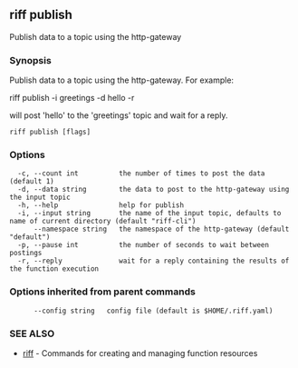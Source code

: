 ## riff publish

Publish data to a topic using the http-gateway

### Synopsis


Publish data to a topic using the http-gateway. For example:

riff publish -i greetings -d hello -r

will post 'hello' to the 'greetings' topic and wait for a reply.


```
riff publish [flags]
```

### Options

```
  -c, --count int          the number of times to post the data (default 1)
  -d, --data string        the data to post to the http-gateway using the input topic
  -h, --help               help for publish
  -i, --input string       the name of the input topic, defaults to name of current directory (default "riff-cli")
      --namespace string   the namespace of the http-gateway (default "default")
  -p, --pause int          the number of seconds to wait between postings
  -r, --reply              wait for a reply containing the results of the function execution
```

### Options inherited from parent commands

```
      --config string   config file (default is $HOME/.riff.yaml)
```

### SEE ALSO
* [riff](riff.md)	 - Commands for creating and managing function resources

